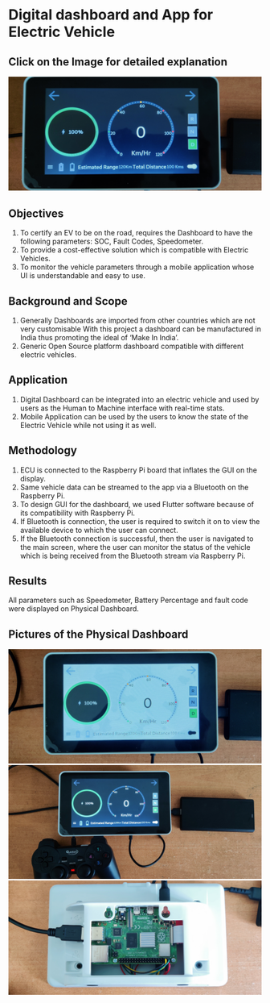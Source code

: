 # Digital dashboard and App for Electric Vehicle

## Click on the Image for detailed explanation

[![IMAGE ALT TEXT](Screenshots/dash_dark.jpg)](https://www.youtube.com/watch?v=A4i5BcnVAHY "Digital Dashboard and App for EV - RIT - Final Year Project")

## Objectives

1. To certify an EV to be on the road, requires the Dashboard to have the following parameters: SOC, Fault Codes, Speedometer.
2. To provide a cost-effective solution which is compatible with Electric Vehicles.
3. To monitor the vehicle parameters through a mobile application whose UI is understandable and easy to use.

## Background and Scope

1. Generally Dashboards are imported from other countries which are not very customisable With this project a dashboard can be manufactured in India thus promoting the ideal of ‘Make In India’.
2. Generic Open Source platform dashboard compatible with different electric vehicles.

## Application

1. Digital Dashboard can be integrated into an electric vehicle and used by users as the Human to Machine interface with real-time stats.
2. Mobile Application can be used by the users to know the state of the Electric Vehicle while not using it as well.

## Methodology

1. ECU is connected to the Raspberry Pi board that inflates the GUI on the display.
2. Same vehicle data can be streamed to the app via a Bluetooth on the Raspberry Pi.
3. To design GUI for the dashboard, we used Flutter software because of its compatibility with Raspberry Pi.
4. If Bluetooth is connection, the user is required to switch it on to view the available device to which the user can connect.
5. If the Bluetooth connection is successful, then the user is navigated to the main screen, where the user can monitor the status of the vehicle which is being received from the Bluetooth stream via Raspberry Pi.

## Results

All parameters such as Speedometer, Battery Percentage and fault code were displayed on Physical Dashboard.

## Pictures of the Physical Dashboard

![](Screenshots/dash_light.jpg)
![](Screenshots/dash_game.jpg)
![](Screenshots/Raspberry_pi.jpg)
